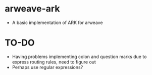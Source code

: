 # arweave-ark

- A basic implementation of ARK for arweave

# TO-DO

- Having problems implementing colon and question marks due to express routing rules, need to figure out
- Perhaps use regular expressions?
